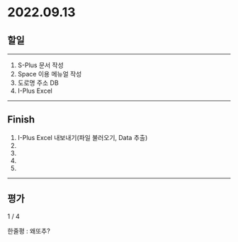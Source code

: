 # 2022.09.13

## 할일

------

1. S-Plus 문서 작성
2. Space 이용 메뉴얼 작성
3. 도로명 주소 DB
4. I-Plus Excel








------

## Finish

1. I-Plus Excel 내보내기(파일 불러오기, Data 추출)
2. 
3. 
4. 
5. 


------

## 평가

  1 / 4

한줄평 : 왜또추?